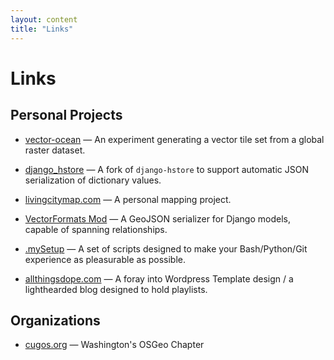```yaml
---
layout: content
title: "Links"
---
```


# Links

## Personal Projects

* [vector-ocean](https://alukach.com/vector-ocean/) &mdash; An experiment generating a vector tile set from a global raster dataset.

* [django_hstore](http://www.alukach.com/django-hstore) &mdash; A fork of `django-hstore` to support automatic JSON serialization of dictionary values.

* [livingcitymap.com](http://www.livingcitymap.com) &mdash; A personal mapping project.

* [VectorFormats Mod](/vectorformats_mod) &mdash; A GeoJSON serializer for Django models, capable of spanning relationships.

* [.mySetup](/.mySetup) &mdash; A set of scripts designed to make your Bash/Python/Git experience as pleasurable as possible.

* [allthingsdope.com](http://www.allthingsdope.com) &mdash; A foray into Wordpress Template design / a lighthearded blog designed to hold playlists.

## Organizations

* [cugos.org](http://www.cugos.org) &mdash; Washington's OSGeo Chapter
